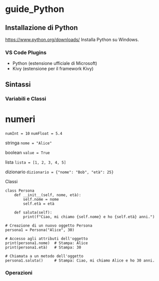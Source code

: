 # guide_Python

## Installazione di Python
https://www.python.org/downloads/
Installa Python su Windows.

### VS Code Plugins
- Python (estensione ufficiale di Microsoft)
- Kivy (estensione per il framework Kivy)

## Sintassi

### Variabili e Classi

# numeri
`numInt = 10`
`numFloat = 5.4`

stringa
`nome = "Alice"`

boolean
`value = True`

lista
`lista = [1, 2, 3, 4, 5]`

dizionario
`dizionario = {"nome": "Bob", "età": 25}`

Classi

```
class Persona
    def __init__(self, nome, età):
        self.nome = nome
        self.età = età
    
    def saluta(self):
        print(f"Ciao, mi chiamo {self.nome} e ho {self.età} anni.")

# Creazione di un nuovo oggetto Persona
persona1 = Persona("Alice", 30)

# Accesso agli attributi dell'oggetto
print(persona1.nome)  # Stampa: Alice
print(persona1.età)   # Stampa: 30

# Chiamata a un metodo dell'oggetto
persona1.saluta()     # Stampa: Ciao, mi chiamo Alice e ho 30 anni.
```


### Operazioni